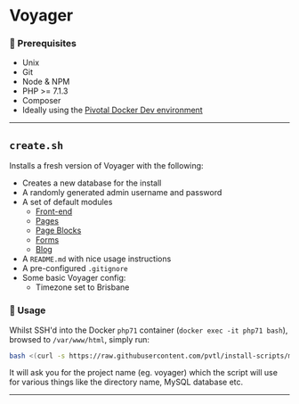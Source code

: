# Voyager

### 🤞 Prerequisites

- Unix
- Git
- Node & NPM
- PHP >= 7.1.3
- Composer
- Ideally using the [Pivotal Docker Dev environment](https://github.com/pvtl/docker-dev)

---

##  `create.sh`

Installs a fresh version of Voyager with the following:

- Creates a new database for the install
- A randomly generated admin username and password
- A set of default modules
    - [Front-end](https://github.com/pvtl/voyager-frontend)
    - [Pages](https://github.com/pvtl/voyager-pages)
    - [Page Blocks](https://github.com/pvtl/voyager-page-blocks)
    - [Forms](https://github.com/pvtl/voyager-forms)
    - [Blog](https://github.com/pvtl/voyager-posts)
- A `README.md` with nice usage instructions
- A pre-configured `.gitignore`
- Some basic Voyager config:
    - Timezone set to Brisbane

### 🚀 Usage

Whilst SSH'd into the Docker `php71` container (`docker exec -it php71 bash`), browsed to `/var/www/html`, simply run:

```bash
bash <(curl -s https://raw.githubusercontent.com/pvtl/install-scripts/master/voyager/create.sh -L)
```

It will ask you for the project name (eg. voyager) which the script will use for various things like the directory name, MySQL database etc.

---
